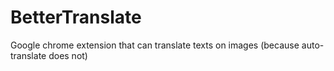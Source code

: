 # BetterTranslate
Google chrome extension that can translate texts on images (because auto-translate does not)
